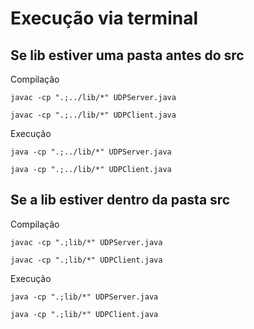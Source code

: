 # Execução via terminal
## Se lib estiver uma pasta antes do src
Compilação
```
javac -cp ".;../lib/*" UDPServer.java
```
```
javac -cp ".;../lib/*" UDPClient.java
```
Execução
```
java -cp ".;../lib/*" UDPServer.java
```
```
java -cp ".;../lib/*" UDPClient.java
```

## Se a lib estiver dentro da pasta src
Compilação
```
javac -cp ".;lib/*" UDPServer.java
```
```
javac -cp ".;lib/*" UDPClient.java
```
Execução
```
java -cp ".;lib/*" UDPServer.java
```
```
java -cp ".;lib/*" UDPClient.java
```
